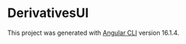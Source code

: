 # DerivativesUI

This project was generated with [Angular CLI](https://github.com/angular/angular-cli) version 16.1.4.
